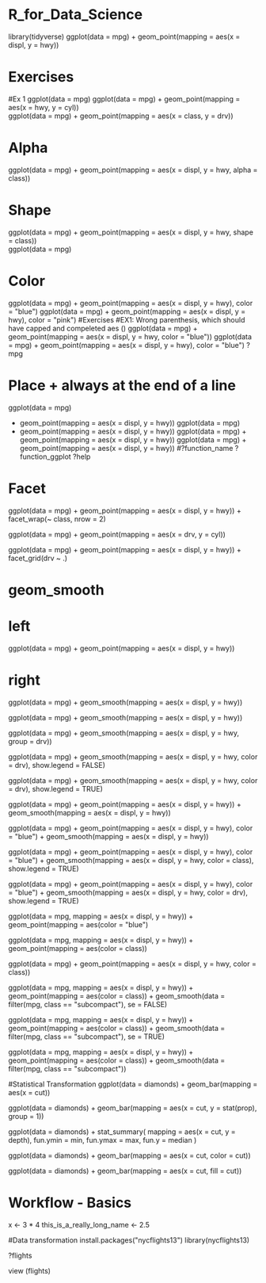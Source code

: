 # R_for_Data_Science
library(tidyverse)
ggplot(data = mpg) + 
  geom_point(mapping = aes(x = displ, y = hwy))
# Exercises
#Ex 1
ggplot(data = mpg) 
ggplot(data = mpg) + geom_point(mapping = aes(x = hwy, y = cyl))  
ggplot(data = mpg) + geom_point(mapping = aes(x = class, y = drv))
# Alpha
ggplot(data = mpg) + geom_point(mapping = aes(x = displ, y = hwy, alpha = class))
# Shape
ggplot(data = mpg) + geom_point(mapping = aes(x = displ, y = hwy, shape = class))  
ggplot(data = mpg)  
# Color
ggplot(data = mpg) + geom_point(mapping = aes(x = displ, y = hwy), color = "blue")
ggplot(data = mpg) + geom_point(mapping = aes(x = displ, y = hwy), color = "pink")
#Exercises
#EX1: Wrong parenthesis, which should have capped and compeleted aes ()
ggplot(data = mpg) + geom_point(mapping = aes(x = displ, y = hwy, color = "blue"))
ggplot(data = mpg) + geom_point(mapping = aes(x = displ, y = hwy), color = "blue")
?mpg
# Place + always at the end of a line 
ggplot(data = mpg) 
+ geom_point(mapping = aes(x = displ, y = hwy))
ggplot(data = mpg) 
 + geom_point(mapping = aes(x = displ, y = hwy))
ggplot(data = mpg) + geom_point(mapping = aes(x = displ, y = hwy))
ggplot(data = mpg) + 
geom_point(mapping = aes(x = displ, y = hwy))
#?function_name
?function_ggplot
?help

# Facet
ggplot(data = mpg) + geom_point(mapping = aes(x = displ, y = hwy)) + 
  facet_wrap(~ class, nrow = 2)
  
ggplot(data = mpg) + geom_point(mapping = aes(x = drv, y = cyl))

ggplot(data = mpg) + geom_point(mapping = aes(x = displ, y = hwy)) + facet_grid(drv ~ .)

# geom_smooth
# left
ggplot(data = mpg) + 
  geom_point(mapping = aes(x = displ, y = hwy))

# right
ggplot(data = mpg) + 
  geom_smooth(mapping = aes(x = displ, y = hwy))

ggplot(data = mpg) +
  geom_smooth(mapping = aes(x = displ, y = hwy))
              
ggplot(data = mpg) +
  geom_smooth(mapping = aes(x = displ, y = hwy, group = drv))
    
ggplot(data = mpg) +  geom_smooth(mapping = aes(x = displ, y = hwy, color = drv), show.legend = FALSE)
  
ggplot(data = mpg) +  geom_smooth(mapping = aes(x = displ, y = hwy, color = drv), show.legend = TRUE)

ggplot(data = mpg) + 
  geom_point(mapping = aes(x = displ, y = hwy)) +
  geom_smooth(mapping = aes(x = displ, y = hwy))

ggplot(data = mpg) + 
  geom_point(mapping = aes(x = displ, y = hwy), color = "blue") +
  geom_smooth(mapping = aes(x = displ, y = hwy))
  
  ggplot(data = mpg) + 
  geom_point(mapping = aes(x = displ, y = hwy), color = "blue") +
  geom_smooth(mapping = aes(x = displ, y = hwy, color = class), show.legend = TRUE)
  
ggplot(data = mpg) + geom_point(mapping = aes(x = displ, y = hwy), color = "blue") + geom_smooth(mapping = aes(x = displ, y = hwy, color = drv), show.legend = TRUE)

ggplot(data = mpg, mapping = aes(x = displ, y = hwy)) + geom_point(mapping = aes(color = "blue") 

ggplot(data = mpg, mapping = aes(x = displ, y = hwy)) + 
  geom_point(mapping = aes(color = class)) 
  
ggplot(data = mpg) + 
  geom_point(mapping = aes(x = displ, y = hwy, color = class)) 

ggplot(data = mpg, mapping = aes(x = displ, y = hwy)) + 
  geom_point(mapping = aes(color = class)) + 
  geom_smooth(data = filter(mpg, class == "subcompact"), se = FALSE)  
  
  ggplot(data = mpg, mapping = aes(x = displ, y = hwy)) + 
  geom_point(mapping = aes(color = class)) + 
  geom_smooth(data = filter(mpg, class == "subcompact"), se = TRUE) 
  
  ggplot(data = mpg, mapping = aes(x = displ, y = hwy)) + 
  geom_point(mapping = aes(color = class)) + 
  geom_smooth(data = filter(mpg, class == "subcompact")) 
  
  #Statistical Transformation
  ggplot(data = diamonds) + 
  geom_bar(mapping = aes(x = cut))
  
  ggplot(data = diamonds) + 
  geom_bar(mapping = aes(x = cut, y = stat(prop), group = 1))

ggplot(data = diamonds) + 
  stat_summary(
    mapping = aes(x = cut, y = depth),
    fun.ymin = min,
    fun.ymax = max,
    fun.y = median
  )  
  
  ggplot(data = diamonds) + 
  geom_bar(mapping = aes(x = cut, color = cut))
  
ggplot(data = diamonds) + 
  geom_bar(mapping = aes(x = cut, fill = cut))
  
# Workflow - Basics
x <- 3 * 4
this_is_a_really_long_name <- 2.5

#Data transformation
install.packages("nycflights13")
library(nycflights13)  

?flights  

view (flights)  
